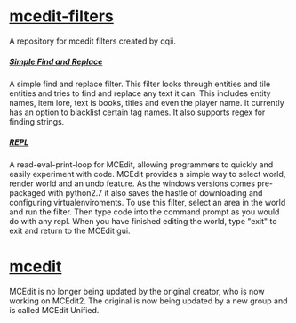 # [mcedit-filters](https://github.com/qqii/mcedit-filters) #
A repository for mcedit filters created by qqii.

##### [Simple Find and Replace](https://github.com/qqii/mcedit-filters/blob/master/SimpleFindandReplace.py) #####
A simple find and replace filter. This filter looks through entities and tile entities and tries to find and replace any text it can. This includes entity names, item lore, text is books, titles and even the player name. 
It currently has an option to blacklist certain tag names. It also supports regex for finding strings.

##### [REPL](https://github.com/qqii/mcedit-filters/blob/master/REPL.py) #####
A read-eval-print-loop for MCEdit, allowing programmers to quickly and easily experiment with code. MCEdit provides a simple way to select world, render world and an undo feature. As the windows versions comes pre-packaged with python2.7 it also saves the hastle of downloading and configuring virtualenviroments.
To use this filter, select an area in the world and run the filter. Then type code into the command prompt as you would do with any repl. When you have finished editing the world, type "exit" to exit and return to the MCEdit gui.

# [mcedit](https://khroki.github.io/MCEdit-Unified/) #
MCEdit is no longer being updated by the original creator, who is now working on MCEdit2. The original is now being updated by a new group and is called MCEdit Unified.
